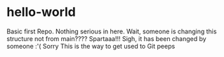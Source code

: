 # hello-world
Basic first Repo. Nothing serious in here. 
Wait, someone is changing this structure not from main???? Spartaaa!!!
Sigh, it has been changed by someone :'( Sorry
This is the way to get used to Git peeps
